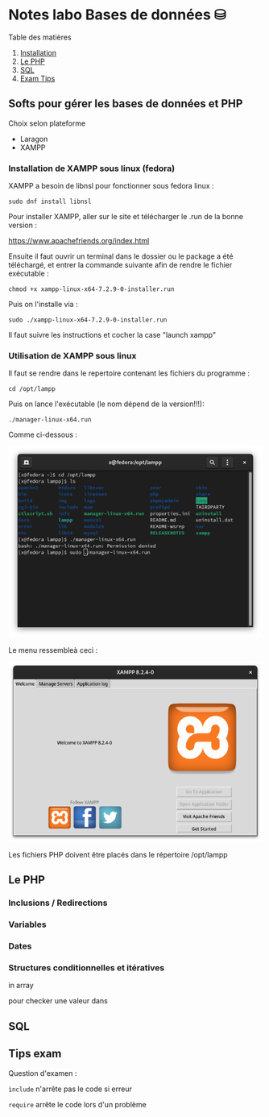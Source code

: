 # Notes labo Bases de données ⛁

Table des matières

1. [Installation](#installation)
2. [Le PHP](#php)
3. [SQL](#sql)
4. [Exam Tips](#tips)

## Softs pour gérer les bases de données et PHP <a name="installation"></a>

Choix selon plateforme

* Laragon
* XAMPP

### Installation de XAMPP sous linux (fedora)

XAMPP a besoin de libnsl pour fonctionner sous fedora linux :

```
sudo dnf install libnsl
```

Pour installer XAMPP, aller sur le site et télécharger le .run de la bonne version :

https://www.apachefriends.org/index.html

Ensuite il faut ouvrir un terminal dans le dossier ou le package a été téléchargé, et entrer la commande suivante afin de rendre le fichier exécutable :
```
chmod +x xampp-linux-x64-7.2.9-0-installer.run
```

Puis on l'installe via :

```
sudo ./xampp-linux-x64-7.2.9-0-installer.run
```

Il faut suivre les instructions et cocher la case "launch xampp"


### Utilisation de XAMPP sous linux

Il faut se rendre dans le repertoire contenant les fichiers du programme :

```
cd /opt/lampp
```

Puis on lance l'exécutable (le nom dépend de la version!!!):

```
./manager-linux-x64.run
```

Comme ci-dessous :

![Alt text](<assets/images/Screenshot from 2023-10-10 15-15-13.png>)

Le menu ressembleà ceci :

![Alt text](<assets/images/Screenshot from 2023-10-10 15-15-22.png>)

Les fichiers PHP doivent être placés dans le répertoire /opt/lampp



## Le PHP <a name="php"></a>

### Inclusions / Redirections



### Variables

### Dates

### Structures conditionnelles et itératives

in array 

pour checker une valeur dans 

## SQL <a name="sql"></a>

## Tips exam <a name="tips"></a>

Question d'examen :

```ìnclude``` n'arrête pas le code si erreur

```require``` arrête le code lors d'un problème